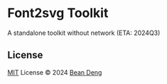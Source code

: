 # Font2svg Toolkit

A standalone toolkit without network (ETA: 2024Q3)

## License

[MIT](https://github.com/font2svg/font2svg/blob/main/LICENSE) License © 2024 [Bean Deng](https://github.com/HADB)
